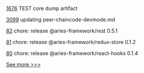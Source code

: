 
[1676](https://github.com/hyperledger/iroha/pull/1676) TEST core dump artifact

[3099](https://github.com/hyperledger/fabric/pull/3099) updating peer-chaincode-devmode.md

[82](https://github.com/hyperledger/aries-framework-javascript-ext/pull/82) chore: release @aries-framework/rest 0.5.1

[81](https://github.com/hyperledger/aries-framework-javascript-ext/pull/81) chore: release @aries-framework/redux-store 0.1.2

[80](https://github.com/hyperledger/aries-framework-javascript-ext/pull/80) chore: release @aries-framework/react-hooks 0.1.4


[See more >>>](https://start-here.hyperledger.org/pull-requests)
